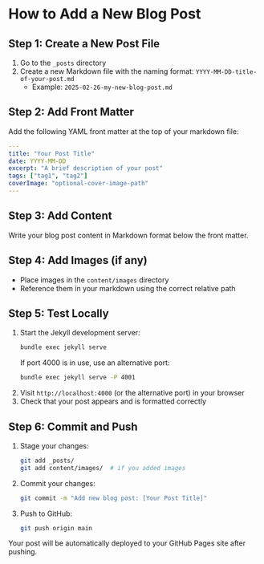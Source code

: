 # How to Add a New Blog Post

## Step 1: Create a New Post File
1. Go to the `_posts` directory
2. Create a new Markdown file with the naming format: `YYYY-MM-DD-title-of-your-post.md`
   - Example: `2025-02-26-my-new-blog-post.md`

## Step 2: Add Front Matter
Add the following YAML front matter at the top of your markdown file:
```yaml
---
title: "Your Post Title"
date: YYYY-MM-DD
excerpt: "A brief description of your post"
tags: ["tag1", "tag2"]
coverImage: "optional-cover-image-path"
---
```

## Step 3: Add Content
Write your blog post content in Markdown format below the front matter.

## Step 4: Add Images (if any)
- Place images in the `content/images` directory
- Reference them in your markdown using the correct relative path

## Step 5: Test Locally
1. Start the Jekyll development server:
   ```bash
   bundle exec jekyll serve
   ```
   If port 4000 is in use, use an alternative port:
   ```bash
   bundle exec jekyll serve -P 4001
   ```
2. Visit `http://localhost:4000` (or the alternative port) in your browser
3. Check that your post appears and is formatted correctly

## Step 6: Commit and Push
1. Stage your changes:
   ```bash
   git add _posts/
   git add content/images/  # if you added images
   ```
2. Commit your changes:
   ```bash
   git commit -m "Add new blog post: [Your Post Title]"
   ```
3. Push to GitHub:
   ```bash
   git push origin main
   ```

Your post will be automatically deployed to your GitHub Pages site after pushing.
